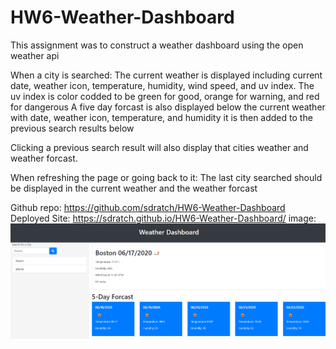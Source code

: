 # HW6-Weather-Dashboard
This assignment was to construct a weather dashboard using the open weather api

When a city is searched:
The current weather is displayed including current date, weather icon, temperature, humidity, wind speed, and uv index.
The uv index is color codded to be green for good, orange for warning, and red for dangerous
A five day forcast is also displayed below the current weather with date, weather icon, temperature, and humidity
it is then added to the previous search results below

Clicking a previous search result will also display that cities weather and weather forcast.

When refreshing the page or going back to it: The last city searched should be displayed in the current weather and the weather forcast

Github repo: https://github.com/sdratch/HW6-Weather-Dashboard
Deployed Site: https://sdratch.github.io/HW6-Weather-Dashboard/
image: ![alt text](./assets/Hw6.PNG)